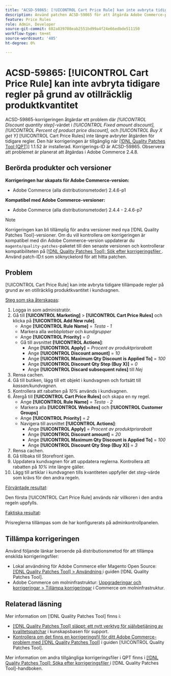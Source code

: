 ```yaml
---
title: "ACSD-59865: [!UICONTROL Cart Price Rule] kan inte avbryta tidigare regler på grund av otillräcklig produktkvantitet"
description: Använd patchen ACSD-59865 för att åtgärda Adobe Commerce-problemet där värdet för *Rabattkvantitet* i *Fast belopp,* *Procent av produktrabatt* och *Köp X get Y* [!UICONTROL Cart Price Rules] inte längre avbryter åtgärden för tidigare regler.
feature: Price Rules
role: Admin, Developer
source-git-commit: 602a839708eab2551bd99a4f24e66edbde511150
workflow-type: tm+mt
source-wordcount: '485'
ht-degree: 0%

---
```


# ACSD-59865: [!UICONTROL Cart Price Rule] kan inte avbryta tidigare regler på grund av otillräcklig produktkvantitet

ACSD-59865-korrigeringen åtgärdar ett problem där *[!UICONTROL Discount quantity step]*-värdet i *[!UICONTROL Fixed amount discount],* *[!UICONTROL Percent of product price discount],* och *[!UICONTROL Buy X get Y]* [!UICONTROL Cart Price Rules] inte längre avbryter åtgärden för tidigare regler. Den här korrigeringen är tillgänglig när [[!DNL Quality Patches Tool (QPT)]](https://experienceleague.adobe.com/sv/docs/commerce-knowledge-base/kb/announcements/commerce-announcements/magento-quality-patches-released-new-tool-to-self-serve-quality-patches) 1.1.52 är installerad. Korrigerings-ID är ACSD-59865. Observera att problemet är planerat att åtgärdas i Adobe Commerce 2.4.8.

## Berörda produkter och versioner

**Korrigeringen har skapats för Adobe Commerce-version:**

* Adobe Commerce (alla distributionsmetoder) 2.4.6-p1

**Kompatibel med Adobe Commerce-versioner:**

* Adobe Commerce (alla distributionsmetoder) 2.4.4 - 2.4.6-p7

>[!NOTE]
>
>Korrigeringen kan bli tillämplig för andra versioner med nya [!DNL Quality Patches Tool]-versioner. Om du vill kontrollera om korrigeringen är kompatibel med din Adobe Commerce-version uppdaterar du `magento/quality-patches`-paketet till den senaste versionen och kontrollerar kompatibiliteten på [[!DNL Quality Patches Tool]: Sök efter korrigeringsfiler ](https://experienceleague.adobe.com/tools/commerce-quality-patches/index.html?lang=sv-SE). Använd patch-ID:t som söknyckelord för att hitta patchen.

## Problem

[!UICONTROL Cart Price Rule] kan inte avbryta tidigare tillämpade regler på grund av en otillräcklig produktkvantitet i kundvagnen.

<u>Steg som ska återskapas</u>:

1. Logga in som administratör.
1. Gå till **[!UICONTROL Marketing]** > **[!UICONTROL Cart Price Rules]** och klicka på **[!UICONTROL Add New rule]**.
   * Ange **[!UICONTROL Rule Name]** = *Testa - 1*
   * Markera alla *webbplatser* och *kundgrupper*
   * Ange **[!UICONTROL Priority]** = *0*
   * Gå till avsnittet **[!UICONTROL Actions]**:
      * Ange **[!UICONTROL Apply]** = *Procent av produktprisrabatt*
      * Ange **[!UICONTROL Discount amount]** = *10*
      * Ange **[!UICONTROL Maximum Qty Discount is Applied To]** = *100*
      * Ange **[!UICONTROL Discount Qty Step (Buy X)]** = *0*
      * Ange **[!UICONTROL Discard subsequent rules]** till *Nej*
1. Rensa cachen.
1. Gå till butiken, lägg till ett objekt i kundvagnen och fortsätt till *kassan/kundvagnen*.
1. Kontrollera att rabatten på *10%* används i kundvagnen.
1. Återgå till **[!UICONTROL Cart Price Rules]** och skapa en ny regel.
   * Ange **[!UICONTROL Rule Name]** = *Testa - 2*
   * Markera alla **[!UICONTROL Websites]** och **[!UICONTROL Customer Groups]**
   * Ange **[!UICONTROL Priority]** = *2*
   * Navigera till avsnittet **[!UICONTROL Actions]**:
      * Ange **[!UICONTROL Apply]** = *Procent av produktprisrabatt*
      * Ange **[!UICONTROL Discount amount]** = *20*
      * Ange **[!UICONTROL Maximum Qty Discount is Applied To]** = *100*
      * Ange **[!UICONTROL Discount Qty Step (Buy X)]** = *3*
1. Rensa cachen.
1. Gå tillbaka till Storefront igen.
1. Uppdatera kundvagnen för att uppdatera reglerna. Kontrollera att rabatten på *10%* inte längre gäller.
1. Lägg till artiklar i kundvagnen tills kvantiteten uppfyller det *steg*-värde som krävs för den andra regeln.

<u>Förväntade resultat</u>:

Den första [!UICONTROL Cart Price Rule] används när villkoren i den andra regeln uppfylls.

<u>Faktiska resultat</u>:

Prisreglerna tillämpas som de har konfigurerats på adminkontrollpanelen.

## Tillämpa korrigeringen

Använd följande länkar beroende på distributionsmetod för att tillämpa enskilda korrigeringsfiler:

* Lokal användning för Adobe Commerce eller Magento Open Source: [[!DNL Quality Patches Tool] > Användning ](/help/tools/quality-patches-tool/usage.md) i guiden [!DNL Quality Patches Tool].
* Adobe Commerce om molninfrastruktur: [Uppgraderingar och korrigeringar > Tillämpa korrigeringar](https://experienceleague.adobe.com/docs/commerce-cloud-service/user-guide/develop/upgrade/apply-patches.html?lang=sv-SE) i Commerce om molninfrastruktur.

## Relaterad läsning

Mer information om [!DNL Quality Patches Tool] finns i:

* [[!DNL Quality Patches Tool] släppt: ett nytt verktyg för självbetjäning av kvalitetspatchar](https://experienceleague.adobe.com/sv/docs/commerce-knowledge-base/kb/announcements/commerce-announcements/magento-quality-patches-released-new-tool-to-self-serve-quality-patches) i kunskapsbasen för support.
* [Kontrollera om det finns en korrigeringsfil för ditt Adobe Commerce-problem med  [!DNL Quality Patches Tool]](/help/tools/quality-patches-tool/patches-available-in-qpt/check-patch-for-magento-issue-with-magento-quality-patches.md) i guiden [!UICONTROL Quality Patches Tool].

Mer information om andra tillgängliga korrigeringsfiler i QPT finns i [[!DNL Quality Patches Tool]: Söka efter korrigeringsfiler ](https://experienceleague.adobe.com/tools/commerce-quality-patches/index.html?lang=sv-SE) i [!DNL Quality Patches Tool]-handboken.
